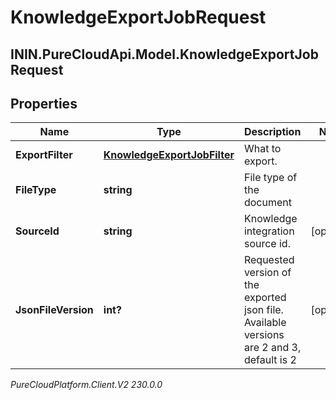 # KnowledgeExportJobRequest

## ININ.PureCloudApi.Model.KnowledgeExportJobRequest

## Properties

|Name | Type | Description | Notes|
|------------ | ------------- | ------------- | -------------|
| **ExportFilter** | [**KnowledgeExportJobFilter**](KnowledgeExportJobFilter) | What to export. | |
| **FileType** | **string** | File type of the document | |
| **SourceId** | **string** | Knowledge integration source id. | [optional] |
| **JsonFileVersion** | **int?** | Requested version of the exported json file. Available versions are 2 and 3, default is 2 | [optional] |



_PureCloudPlatform.Client.V2 230.0.0_
